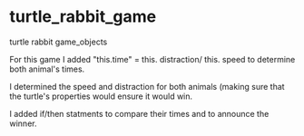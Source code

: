 turtle_rabbit_game
==================

turtle rabbit game_objects

For this game I added "this.time" = this. distraction/ this. speed to determine both animal's times.  

I determined the speed and distraction for both animals (making sure that the turtle's properties would ensure it would win.  

I added if/then statments to compare their times and to announce the winner.
